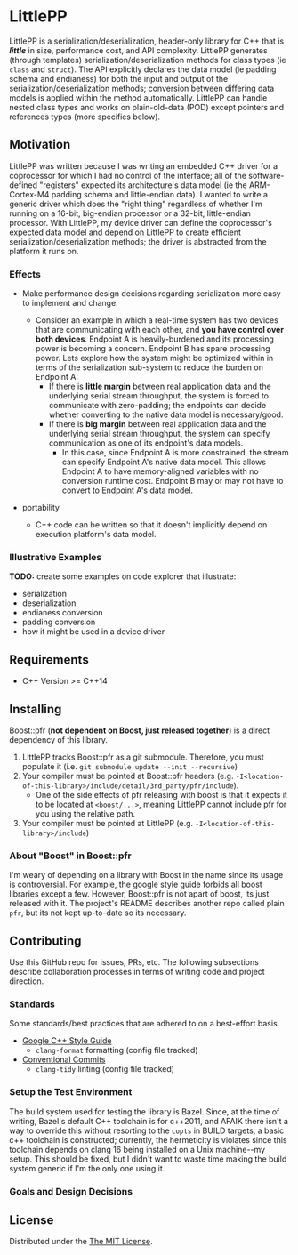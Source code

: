 # LittlePP

LittlePP is a serialization/deserialization, header-only library for C++ that is
**_little_** in size, performance cost, and API complexity. LittlePP generates
(through templates) serialization/deserialization methods for class types (ie
`class` and `struct`). The API explicitly declares the data model (ie padding
schema and endianess) for both the input and output of the
serialization/deserialization methods; conversion between differing data models
is applied within the method automatically. LittlePP can handle nested class
types and works on plain-old-data (POD) except pointers and references types
(more specifics below).

## Motivation

LittlePP was written because I was writing an embedded C++ driver for a
coprocessor for which I had no control of the interface; all of the
software-defined "registers" expected its architecture's data model (ie the
ARM-Cortex-M4 padding schema and little-endian data). I wanted to write a
generic driver which does the "right thing" regardless of whether I'm running on
a 16-bit, big-endian processor or a 32-bit, little-endian processor. With
LittlePP, my device driver can define the coprocessor's expected data model and
depend on LittlePP to create efficient serialization/deserialization methods;
the driver is abstracted from the platform it runs on.

### Effects

- Make performance design decisions regarding serialization more easy to
  implement and change.

  - Consider an example in which a real-time system has two devices that are
    communicating with each other, and **you have control over both devices**.
    Endpoint A is heavily-burdened and its processing power is becoming a
    concern. Endpoint B has spare processing power. Lets explore how the system
    might be optimized within in terms of the serialization sub-system to reduce
    the burden on Endpoint A:
    - If there is **little margin** between real application data and the
      underlying serial stream throughput, the system is forced to communicate
      with zero-padding; the endpoints can decide whether converting to the
      native data model is necessary/good.
    - If there is **big margin** between real application data and the
      underlying serial stream throughput, the system can specify communication
      as one of its endpoint's data models.
      - In this case, since Endpoint A is more constrained, the stream can
        specify Endpoint A's native data model. This allows Endpoint A to have
        memory-aligned variables with no conversion runtime cost. Endpoint B may
        or may not have to convert to Endpoint A's data model.

- portability
  - C++ code can be written so that it doesn't implicitly depend on execution
    platform's data model.

### Illustrative Examples

**TODO:** create some examples on code explorer that illustrate:

- serialization
- deserialization
- endianess conversion
- padding conversion
- how it might be used in a device driver

## Requirements

- C++ Version >= C++14

## Installing

Boost::pfr (**not dependent on Boost, just released together**) is a direct
dependency of this library.

1. LittlePP tracks Boost::pfr as a git submodule. Therefore, you must populate
   it (i.e. `git submodule update --init --recursive`)
1. Your compiler must be pointed at Boost::pfr headers (e.g.
   `-I<location-of-this-library>/include/detail/3rd_party/pfr/include`).
   - One of the side effects of pfr releasing with boost is that it expects it
     to be located at `<boost/...>`, meaning LittlePP cannot include pfr for you
     using the relative path.
1. Your compiler must be pointed at LittlePP (e.g.
   `-I<location-of-this-library>/include`)

### About "Boost" in Boost::pfr

I'm weary of depending on a library with Boost in the name since its usage is
controversial. For example, the google style guide forbids all boost libraries
except a few. However, Boost::pfr is not apart of boost, its just released with
it. The project's README describes another repo called plain `pfr`, but its not
kept up-to-date so its necessary.

## Contributing

Use this GitHub repo for issues, PRs, etc. The following subsections describe
collaboration processes in terms of writing code and project direction.

### Standards

Some standards/best practices that are adhered to on a best-effort basis.

- [Google C++ Style Guide](https://google.github.io/styleguide/cppguide.html)
  - `clang-format` formatting (config file tracked)
- [Conventional Commits](https://www.conventionalcommits.org/en/v1.0.0/)
  - `clang-tidy` linting (config file tracked)

### Setup the Test Environment

The build system used for testing the library is Bazel. Since, at the time of
writing, Bazel's default C++ toolchain is for c++2011, and AFAIK there isn't a
way to override this without resorting to the `copts` in BUILD targets, a basic
c++ toolchain is constructed; currently, the hermeticity is violates since this
toolchain depends on clang 16 being installed on a Unix machine--my setup. This
should be fixed, but I didn't want to waste time making the build system generic
if I'm the only one using it.

### Goals and Design Decisions

## License

Distributed under the [The MIT License](https://opensource.org/license/mit/).
